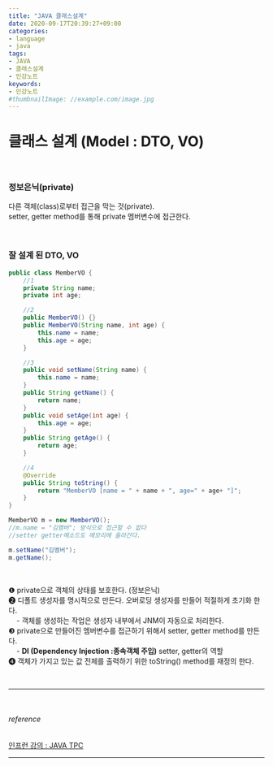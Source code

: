 ```yaml
---
title: "JAVA 클래스설계"
date: 2020-09-17T20:39:27+09:00
categories:
- language
- java
tags:
- JAVA
- 클래스설계
- 인강노트
keywords:
- 인강노트
#thumbnailImage: //example.com/image.jpg
---
```


<!--more-->
# 클래스 설계 (Model : DTO, VO)

&nbsp;


### 정보은닉(private)
다른 객체(class)로부터 접근을 막는 것(private).   
setter, getter method를 통해 private 멤버변수에 접근한다.

&nbsp;

### 잘 설계 된 DTO, VO

```java
public class MemberVO {
    //1
    private String name;
    private int age;

    //2
    public MemberVO() {}
    public MemberVO(String name, int age) {
        this.name = name;
        this.age = age;
    }

    //3
    public void setName(String name) {
        this.name = name;
    }
    public String getName() {
        return name;
    }
    public void setAge(int age) {
        this.age = age;
    }
    public String getAge() {
        return age;
    }

    //4
    @Override
    public String toString() {
        return "MemberVO [name = " + name + ", age=" + age+ "]";
    }
}

MemberVO m = new MemberVO();
//m.name = "김멤버"; 방식으로 접근할 수 없다
//setter getter메소드도 메모리에 올라간다.

m.setName("김멤버");
m.getName();

```

&nbsp;

&#10102; private으로 객체의 상태를 보호한다. (정보은닉)   
&#10103; 디폴트 생성자를 명시적으로 만든다. 오버로딩 생성자를 만들어 적절하게 초기화 한다.    
&nbsp; &nbsp;  - 객체를 생성하는 작업은 생성자 내부에서 JNM이 자동으로 처리한다.   
&#10104; private으로 만들어진 멤버변수를 접근하기 위해서 setter, getter method를 만든다.   
&nbsp; &nbsp;  - **DI (Dependency Injection :종속객체 주입)** setter, getter의 역할   
&#10105; 객체가 가지고 있는 값 전체를 출력하기 위한 toString() method를 재정의 한다.

&nbsp;


-----

&nbsp;

###### reference
[인프런 강의 : JAVA TPC](https://www.inflearn.com/course/%EC%9E%90%EB%B0%94-%EC%9E%85%EB%AC%B8-%ED%94%84%EB%A1%9C%EA%B7%B8%EB%9E%98%EB%B0%8D/dashboard)


-----